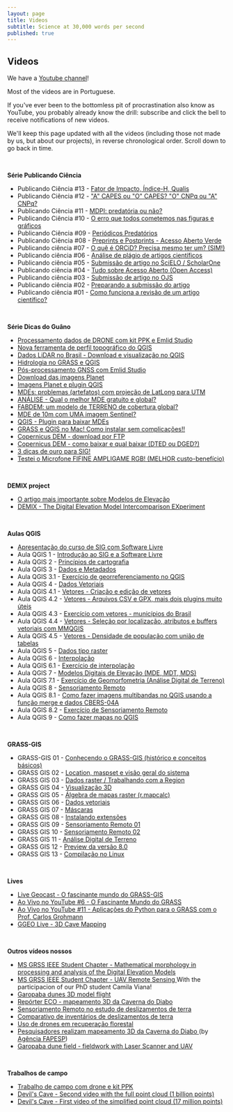 ```yaml
---
layout: page
title: Videos
subtitle: Science at 30,000 words per second
published: true
---
```

## Videos
We have a [Youtube channel](https://www.youtube.com/c/SPAMLabUSP)!

Most of the videos are in Portuguese. 

If you've ever been to the bottomless pit of procrastination also know as YouTube, you probably already know the drill: subscribe and click the bell to receive notifications of new videos.  

We'll keep this page updated with all the videos (including those not made by us, but about our projects), in reverse chronological order. Scroll down to go back in time.  


&nbsp;&nbsp;

**Série Publicando Ciência** 

- Publicando Ciência #13 - [Fator de Impacto, Índice-H, Qualis](https://youtu.be/Li3K4gOx1_Y)  
- Publicando Ciência #12 - ["A" CAPES ou "O" CAPES? "O" CNPq ou "A" CNPq?](https://youtu.be/fdsV0MGoAIc)  
- Publicando Ciência #11 - [MDPI: predatória ou não?](https://youtu.be/Cn2lUWj9y3A)  
- Publicando Ciência #10 - [O erro que todos cometemos nas figuras e gráficos ](https://youtu.be/_IUh0cQRun8)  
- Publicando Ciência #09 - [Periódicos Predatórios ](https://youtu.be/DS0HydVh8Bg)  
- Publicando Ciência #08 - [Preprints e Postprints - Acesso Aberto Verde ](https://youtu.be/VKj0NwHxY7E)  
- Publicando ciência #07 - [O quê é ORCiD? Precisa mesmo ter um? (SIM!) ](https://www.youtube.com/embed/vnAeelLZ--0)  
- Publicando ciência #06 - [Análise de plágio de artigos científicos ](https://www.youtube.com/embed/ZpEX6JTQU1o)  
- Publicando ciência #05 - [Submissão de artigo no SciELO / ScholarOne ](https://www.youtube.com/embed/9sm-BeWanUo)  
- Publicando ciência #04 - [Tudo sobre Acesso Aberto (Open Access) ](https://www.youtube.com/embed/Gx5JYjxyg5Y)  
- Publicando ciência #03 - [Submissão de artigo no OJS ](https://www.youtube.com/embed/6OAXx7KFxs0)  
- Publicando ciência #02 - [Preparando a submissão do artigo ](https://www.youtube.com/embed/cDS1_q8FxLU)  
- Publicando ciência #01 - [Como funciona a revisão de um artigo científico? ](https://www.youtube.com/embed/Q8c5bVG7fn4)  
<br>

**Série Dicas do Guâno**  
- [Processamento dados de DRONE com kit PPK e Emlid Studio](https://youtu.be/9_W8qV9ALVQ)  
- [Nova ferramenta de perfil topográfico do QGIS](https://youtu.be/_H9mUnHBCic)  
- [Dados LiDAR no Brasil - Download e visualização no QGIS](https://youtu.be/-ArDzgNT5MQ)  
- [Hidrologia no GRASS e QGIS](https://youtu.be/o6iz79A-nt4)  
- [Pós-processamento GNSS com Emlid Studio](https://youtu.be/DGQ2QvSLpVI)  
- [Download das imagens Planet](https://youtu.be/ADgHtOt_oJQ)  
- [Imagens Planet e plugin QGIS](https://youtu.be/IOXs180iFK4)  
- [MDEs: problemas (artefatos) com projeção de LatLong para UTM](https://youtu.be/CZjS_F_Mj8w)  
- [ANÁLISE - Qual o melhor MDE gratuito e global? ](https://youtu.be/rltgCF7R6wg)  
- [FABDEM: um modelo de TERRENO de cobertura global?](https://youtu.be/1QbYTCniepk)  
- [MDE de 10m com UMA imagem Sentinel?](https://youtu.be/0-6itRD792w)  
- [QGIS - Plugin para baixar MDEs](https://youtu.be/1gsV_wyfWJY)  
- [GRASS e QGIS no Mac! Como instalar sem complicações!! ](https://youtu.be/sSXQnMnbP9I)  
- [Copernicus DEM - download por FTP ](https://youtu.be/WhK7kRyMMRc)  
- [Copernicus DEM - como baixar e qual baixar (DTED ou DGED?) ](https://youtu.be/_1giv7vpxhc)  
- [3 dicas de ouro para SIG! ](https://www.youtube.com/embed/Tt7cx2Oazj4)  
- [Testei o Microfone FIFINE AMPLIGAME RGB! (MELHOR custo-benefício) ](https://youtu.be/htNW6Jwd5TQ)  
<br>

**DEMIX project**
- [O artigo mais importante sobre Modelos de Elevação ](https://youtu.be/YQQY6LIxosU)  
- [DEMIX - The Digital Elevation Model Intercomparison EXperiment ](https://youtu.be/veZA4O1rU2)  
<br>

**Aulas QGIS**
- [Apresentação do curso de SIG com Software Livre ](https://youtu.be/EyT5zhypBtc)
- Aula QGIS 1 - [Introdução ao SIG e a Software Livre ](https://youtu.be/V61_LQZpz60)
- Aula QGIS 2 - [Princípios de cartografia ](https://youtu.be/TNTPO1vTEoE)
- Aula QGIS 3 - [Dados e Metadados ](https://youtu.be/J0YBk-oD6jo)
- Aula QGIS 3.1 - [Exercício de georreferenciamento no QGIS ](https://youtu.be/siL_RJg3pPY)
- Aula QGIS 4 - [Dados Vetoriais ](https://youtu.be/G4gepdqPOWo)
- Aula QGIS 4.1 - [Vetores - Criação e edição de vetores ](https://youtu.be/gkXE5AQzwrM)
- Aula QGIS 4.2 - [Vetores - Arquivos CSV e GPX, mais dois plugins muito úteis ](https://youtu.be/lnx5W7ULUwk)
- Aula QGIS 4.3 - [Exercício com vetores - municípios do Brasil ](https://youtu.be/DHXn_qG8qm4)
- Aula QGIS 4.4 - [Vetores - Seleção por localização, atributos e buffers vetoriais com MMQGIS ](https://youtu.be/l8iuvJchGpI)
- Aula QGIS 4.5 - [Vetores - Densidade de população com união de tabelas ](https://youtu.be/JMER9LTJpU4)
- Aula QGIS 5 - [Dados tipo raster ](https://youtu.be/Xyv1XIuZkdQ)
- Aula QGIS 6 - [Interpolação ](https://youtu.be/tB-VrcrLM8Y)
- Aula QGIS 6.1 - [Exercício de interpolação ](https://youtu.be/ASzSV_ND01A)
- Aula QGIS 7 - [Modelos Digitais de Elevação (MDE, MDT, MDS) ](https://youtu.be/KDlsy7_9CBo)
- Aula QGIS 7.1 - [Exercício de Geomorfometria (Análise Digital de Terreno) ](https://youtu.be/VjTjjlWwgHo)
- Aula QGIS 8 - [Sensoriamento Remoto ](https://youtu.be/eq4aLMffP9g)
- Aula QGIS 8.1 - [Como fazer imagens multibandas no QGIS usando a função merge e dados CBERS-04A ](https://youtu.be/Z8345GjEC4k)
- Aula QGIS 8.2 - [Exercício de Sensoriamento Remoto ](https://youtu.be/zg-CbRA3qTA)
- Aula QGIS 9 - [Como fazer mapas no QGIS ](https://youtu.be/CmPWnjkdSMo)
<br>


**GRASS-GIS**
- GRASS-GIS 01 - [Conhecendo o GRASS-GIS (histórico e conceitos básicos) ](https://youtu.be/qvkjqPPFjIM)
- GRASS GIS 02 - [Location, maspset e visão geral do sistema ](https://youtu.be/R6uqkN9j4bc)
- GRASS GIS 03 - [Dados raster / Trabalhando com a Region ](https://youtu.be/PseIoHH1W0A)
- GRASS GIS 04 - [Visualização 3D ](https://youtu.be/JSMYjjsBEGo)
- GRASS GIS 05 - [Álgebra de mapas raster (r.mapcalc) ](https://youtu.be/rgutNeD3nkE)
- GRASS GIS 06 - [Dados vetoriais ](https://youtu.be/Sk02h1P_PPA)
- GRASS GIS 07 - [Máscaras ](https://youtu.be/ECRFyrSEmtI)
- GRASS GIS 08 - [Instalando extensões ](https://youtu.be/gUIagGIEEhA)
- GRASS GIS 09 - [Sensoriamento Remoto 01 ](https://youtu.be/RWKlvYh5EJc)
- GRASS GIS 10 - [Sensoriamento Remoto 02 ](https://youtu.be/_B_fwlkR85w)
- GRASS GIS 11 - [Análise Digital de Terreno ](https://youtu.be/21ksUZSgbY8)
- GRASS GIS 12 - [Preview da versão 8.0 ](https://youtu.be/-uRrN-ZH-wQ)
- GRASS GIS 13 - [Compilação no Linux ](https://youtu.be/wBCgtVSVXAc)
<br>

**Lives**
- [Live Geocast - O fascinante mundo do GRASS-GIS ](https://youtu.be/_pohWjE4eiA)
- [Ao Vivo no YouTube #6 - O Fascinante Mundo do GRASS ](https://youtu.be/vp6frd89y9E)
- [Ao Vivo no YouTube #11 - Aplicações do Python para o GRASS com o Prof. Carlos Grohmann ](https://youtu.be/Zr3u9Y9EqMc)
- [GGEO Live - 3D Cave Mapping ](https://www.youtube.com/embed/U73C-In4dfs)  
<br>

**Outros vídeos nossos**
- [MS GRSS IEEE Student Chapter - Mathematical morphology in processing and analysis of the Digital Elevation Models ](https://www.youtube.com/embed/XbZrg97AJA8)
- [MS GRSS IEEE Student Chapter - UAV Remote Sensing ](https://www.youtube.com/embed/U73C-In4dfs) With the participacion of our PhD student Camila Viana!  
- [Garopaba dunes 3D model flight ](https://www.youtube.com/embed/e4GEeGfH_ps)  
- [Repórter ECO - mapeamento 3D da Caverna do Diabo ](https://www.youtube.com/embed/nNgyycUB0j0?start=1193)  
- [Sensoriamento Remoto no estudo de deslizamentos de terra ](https://www.youtube.com/embed/vgR69PpUadk)  
- [Comparativo de inventários de deslizamentos de terra ](https://www.youtube.com/embed/Qq0pb4fWxaA)  
- [Uso de drones em recuperação florestal ](https://www.youtube.com/embed/OvqemJBT_L4)  
- [Pesquisadores realizam mapeamento 3D da Caverna do Diabo ](https://www.youtube.com/embed/GAReBMfJetY) (by [Agência FAPESP](http://agencia.fapesp.br/pesquisadores-realizam-mapeamento-3d-da-caverna-do-diabo/30966/))  
- [Garopaba dune field - fieldwork with Laser Scanner and UAV ](https://www.youtube.com/embed/rATNm1UiQjc)  
<br>

**Trabalhos de campo**
- [Trabalho de campo com drone e kit PPK](https://youtu.be/F9bv55frFTs)  
- [Devil's Cave - Second video with the full point cloud (1 billion points) ](https://www.youtube.com/embed/giInjKLo17A)  
- [Devil's Cave - First video of the simplified point cloud (17 million points) ](https://www.youtube.com/embed/m2YZiTzs0yY)  
